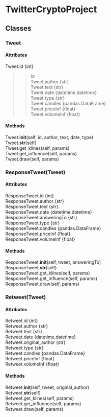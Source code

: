 # TwitterCryptoProject

## Classes

### Tweet

#### Attributes

Tweet.id {int} <br>
>> Izi  <br>
Tweet.author {str} <br>
Tweet.text {str} <br>
Tweet.date {datetime.datetime} <br>
Tweet.type {str} <br>
Tweet.candles {pandas.DataFrame} <br>
Tweet.priceInf {float} <br>
Tweet.volumeInf {float} <br>

#### Methods

Tweet.__init__(self, id, author, text, date, type) <br>
Tweet.__str__(self) <br>
Tweet.get_klines(self, params) <br>
Tweet.get_influence(self, params) <br>
Tweet.draw(self, params) <br>

### ResponseTweet(Tweet)

#### Attributes

ResponseTweet.id {int} <br>
ResponseTweet.author {str} <br>
ResponseTweet.text {str} <br>
ResponseTweet.date {datetime.datetime} <br>
ResponseTweet.answeringTo {str} <br>
ResponseTweet.type {str} <br>
ResponseTweet.candles {pandas.DataFrame} <br>
ResponseTweet.priceInf {float} <br>
ResponseTweet.volumeInf {float} <br>

#### Methods

ResponseTweet.__init__(self, tweet, answeringTo) <br>
ResponseTweet.__str__(self) <br>
ResponseTweet.get_klines(self, params) <br>
ResponseTweet.get_influence(self, params) <br>
ResponseTweet.draw(self, params) <br>

### Retweet(Tweet)

#### Attributes

Retweet.id {int} <br>
Retweet.author {str} <br>
Retweet.text {str} <br>
Retweet.date {datetime.datetime} <br>
Retweet.original_author {str} <br>
Retweet.type {str} <br>
Retweet.candles {pandas.DataFrame} <br>
Retweet.priceInf {float} <br>
Retweet.volumeInf {float} <br>

#### Methods

Retweet.__init__(self, tweet, original_author) <br>
Retweet.__str__(self) <br>
Retweet.get_klines(self, params) <br>
Retweet.get_influence(self, params) <br>
Retweet.draw(self, params) <br>


